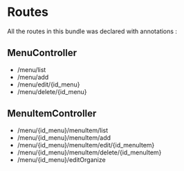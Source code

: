 Routes
======

All the routes in this bundle was declared with annotations :

MenuController
--------------
- /menu/list
- /menu/add
- /menu/edit/{id_menu}
- /menu/delete/{id_menu}


MenuItemController
------------------
- /menu/{id_menu}/menuItem/list
- /menu/{id_menu}/menuItem/add
- /menu/{id_menu}/menuItem/edit/{id_menuItem}
- /menu/{id_menu}/menuItem/delete/{id_menuItem}
- /menu/{id_menu}/editOrganize